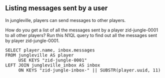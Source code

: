 ##  Listing messages sent by a user 

In jungleville, players can send messages to other players. 

How do you get a list of all the messages sent by a player zid-jungle-0001 to all other players? Run this N1QL query to find out all the messages sent by player zid-jungle-0001. 

<pre id="example">
SELECT player.name, inbox.messages
FROM jungleville AS player 
     USE KEYS "zid-jungle-0001" 
LEFT JOIN jungleville_inbox AS inbox 
     ON KEYS "zid-jungle-inbox-" || SUBSTR(player.uuid, 11)
</pre>


